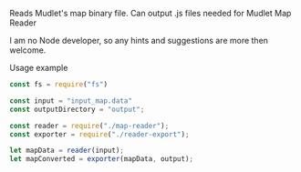 Reads Mudlet's map binary file. Can output .js files needed for Mudlet Map Reader

I am no Node developer, so any hints and suggestions are more then welcome.

Usage example

```js
const fs = require("fs")

const input = "input_map.data"
const outputDirectory = "output";

const reader = require("./map-reader");
const exporter = require("./reader-export");

let mapData = reader(input);
let mapConverted = exporter(mapData, output);
```